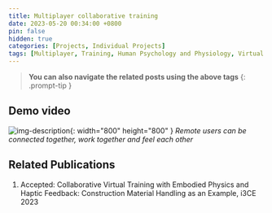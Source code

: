 ```yaml
---
title: Multiplayer collaborative training
date: 2023-05-20 00:34:00 +0800
pin: false
hidden: true
categories: [Projects, Individual Projects]
tags: [Multiplayer, Training, Human Psychology and Physiology, Virtual Reality]
---
```



> **You can also navigate the related posts using the above tags**
{: .prompt-tip }


## Demo video

![img-description](/images/Project/Multiplayer.gif){: width="800" height="800" }
_Remote users can be connected together, work together and feel each other_


## Related Publications
1.  Accepted: Collaborative Virtual Training with Embodied Physics and Haptic Feedback: Construction Material Handling as an Example, i3CE 2023
